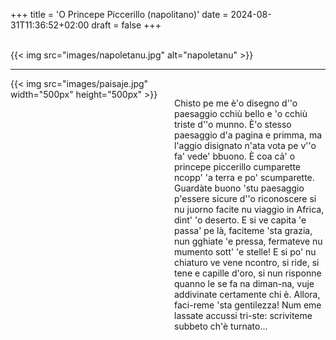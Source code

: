 +++
title = 'O Princepe Piccerillo (napolitano)'
date = 2024-08-31T11:36:52+02:00
draft = false
+++

<br/>
{{< img src="images/napoletanu.jpg" alt="napoletanu" >}}

--------------------------------------

<div style="display: flex; align-items: flex-start;">
  <div style="flex: 1; margin-right: 20px;">
    {{< img src="images/paisaje.jpg" width="500px" height="500px" >}}
  </div>
  <div style="flex: 1;">
<br/>

Chisto pe me è'o disegno d''o paesaggio cchiù bello e 'o cchiù triste d''o munno. È'o stesso paesaggio d'a pagina e primma, ma l'aggio disignato n'ata vota pe v''o fa' vede' bbuono. È coa cả' o princepe piccerillo cumparette ncopp' 'a terra e po' scumparette.
Guardàte buono 'stu paesaggio p'essere sicure d''o riconoscere si nu juorno facite nu viaggio in Africa, dint' 'o deserto. E si ve capita 'e passa' pe là, faciteme 'sta grazia, nun gghiate 'e pressa, fermateve nu mumento sott' 'e stelle! E si po' nu chiaturo ve vene ncontro, si ride, si tene e capille d'oro, si nun risponne quanno le se fa na diman-na, vuje addivinate certamente chi è. Allora, faci-reme 'sta gentilezza! Num eme lassate accussi tri-ste: scriviteme subbeto ch'è turnato...

 </div>
</div>